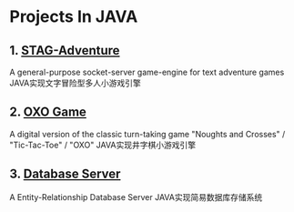 # Projects In JAVA

## 1. [STAG-Adventure](./STAG-Adventure)

A general-purpose socket-server game-engine for text adventure games
JAVA实现文字冒险型多人小游戏引擎

## 2. [OXO Game](./OXO/OXO)
A digital version of the classic turn-taking game "Noughts and Crosses" / "Tic-Tac-Toe" / "OXO"
JAVA实现井字棋小游戏引擎


## 3. [Database Server](./DBServer)
A Entity-Relationship Database Server
JAVA实现简易数据库存储系统
